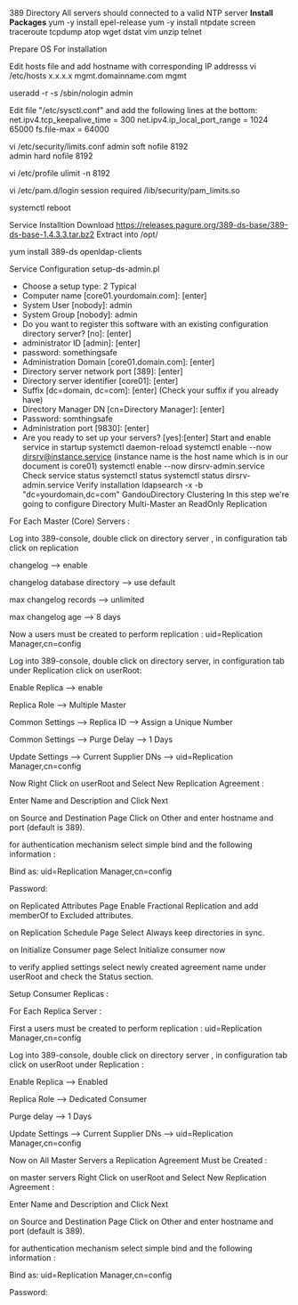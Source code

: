 389 Directory
All servers should connected to a valid NTP server
**Install Packages**
 yum -y install epel-release
 yum -y install ntpdate screen traceroute tcpdump atop wget dstat vim  unzip telnet

Prepare OS For installation

Edit hosts file and add hostname with corresponding IP addresss
vi /etc/hosts
x.x.x.x  mgmt.domainname.com mgmt

useradd -r -s /sbin/nologin admin

Edit file "/etc/sysctl.conf" and add the following lines at the bottom:
net.ipv4.tcp_keepalive_time = 300
net.ipv4.ip_local_port_range = 1024 65000
fs.file-max = 64000

vi /etc/security/limits.conf
admin               soft     nofile          8192   
admin               hard     nofile          8192

vi /etc/profile
ulimit -n 8192

vi /etc/pam.d/login
session    required     /lib/security/pam_limits.so

systemctl reboot

Service Installtion
Download https://releases.pagure.org/389-ds-base/389-ds-base-1.4.3.3.tar.bz2
Extract  into /opt/

yum install 389-ds openldap-clients

Service Configuration
 setup-ds-admin.pl

- Choose a setup type: 2 Typical
- Computer name [core01.yourdomain.com]: [enter]
- System User [nobody]: admin
- System Group [nobody]: admin
- Do you want to register this software with an existing
configuration directory server? [no]: [enter]
- administrator ID [admin]: [enter]
- password: somethingsafe
- Administration Domain [core01.domain.com]: [enter]
- Directory server network port [389]: [enter]
- Directory server identifier [core01]: [enter]
- Suffix [dc=domain, dc=com]: [enter] (Check your suffix if you already have)
- Directory Manager DN [cn=Directory Manager]: [enter]
- Password: somthingsafe
- Administration port [9830]: [enter]
- Are you ready to set up your servers? [yes]:[enter]
Start and enable service in startup
systemctl daemon-reload
systemctl enable --now dirsrv@instance.service (instance name is the host name which is in our document is core01)
systemctl enable --now dirsrv-admin.service
Check service status
 systemctl status 
 systemctl status dirsrv-admin.service
Verify installation
 ldapsearch -x -b "dc=yourdomain,dc=com"
GandouDirectory Clustering
In this step we're going to configure Directory Multi-Master an ReadOnly Replication

For Each Master (Core) Servers :

Log into 389-console, double click on directory server , in configuration tab click on replication

changelog --> enable

changelog database directory --> use default

max changelog records --> unlimited

max changelog age --> 8 days

Now a users must be created to perform replication : uid=Replication Manager,cn=config

Log into 389-console, double click on directory server, in configuration tab under Replication click on userRoot:

Enable Replica --> enable

Replica Role --> Multiple Master

Common Settings --> Replica ID --> Assign a Unique Number

Common Settings --> Purge Delay --> 1 Days

Update Settings --> Current Supplier DNs --> uid=Replication Manager,cn=config

Now Right Click on userRoot and Select New Replication Agreement :

Enter Name and Description and Click Next

on Source and Destination Page Click on Other and enter hostname and port (default is 389).

for authentication mechanism select simple bind and the following information :

Bind as: uid=Replication Manager,cn=config

Password: <Password>

on Replicated Attributes Page Enable Fractional Replication and add memberOf to Excluded attributes.

on Replication Schedule Page Select Always keep directories in sync.

on Initialize Consumer page Select Initialize consumer now

to verify applied settings select newly created agreement name under userRoot and check the Status section.

Setup Consumer Replicas :

For Each Replica Server :

First a users must be created to perform replication : uid=Replication Manager,cn=config

Log into 389-console, double click on directory server , in configuration tab click on userRoot under Replication :

Enable Replica --> Enabled

Replica Role --> Dedicated Consumer

Purge delay --> 1 Days

Update Settings --> Current Supplier DNs --> uid=Replication Manager,cn=config

Now on All Master Servers a Replication Agreement Must be Created :

on master servers Right Click on userRoot and Select New Replication Agreement :

Enter Name and Description and Click Next

on Source and Destination Page Click on Other and enter hostname and port (default is 389).

for authentication mechanism select simple bind and the following information :

Bind as: uid=Replication Manager,cn=config

Password: <Password>

